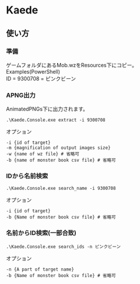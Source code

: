 # Kaede

## 使い方
### 準備
ゲームフォルダにあるMob.wzをResources下にコピー。
Examples(PowerShell)<br>
ID = 9300708 = ピンクビーン

### APNG出力
AnimatedPNGs下に出力されます。
```
.\Kaede.Console.exe extract -i 9300708
```
オプション
```
-i {id of target}
-m {magnification of output images size}
-w {name of wz file} # 省略可
-b {name of monster book csv file} # 省略可
```

### IDから名前検索
```
.\Kaede.Console.exe search_name -i 9300708
```
オプション
```
-i {id of target}
-b {Name of monster book csv file} # 省略可
```

### 名前からID検索(一部合致)
```
.\Kaede.Console.exe search_ids -n ピンクビーン
```
オプション
```
-n {A part of target name}
-b {Name of monster book csv file} # 省略可
```